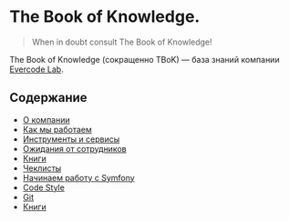 # The Book of Knowledge.

> When in doubt consult The Book of Knowledge!

The Book of Knowledge (сокращенно TBoK) — база знаний компании [Evercode Lab](http://evercodelab.com).


## Содержание

* [О компании](/about/)
* [Как мы работаем](/how_we_work/)
* [Инструменты и сервисы](/instruments/)
* [Ожидания от сотрудников](/expectations/)
* [Книги](/books/)
* [Чеклисты](/checklists/)
* [Начинаем работу с Symfony](/symfony_start/)
* [Code Style](/code_style/)
* [Git](/git/)
* [Книги](/books/)
